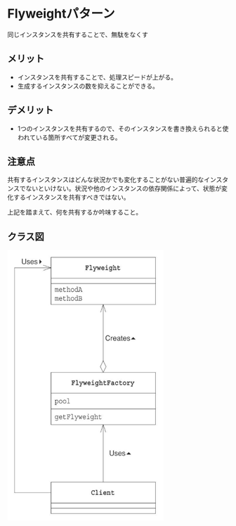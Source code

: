 # Flyweightパターン

同じインスタンスを共有することで、無駄をなくす

## メリット
* インスタンスを共有することで、処理スピードが上がる。
* 生成するインスタンスの数を抑えることができる。

## デメリット

* 1つのインスタンスを共有するので、そのインスタンスを書き換えられると使われている箇所すべてが変更される。

## 注意点

共有するインスタンスはどんな状況かでも変化することがない普遍的なインスタンスでないといけない。状況や他のインスタンスの依存関係によって、状態が変化するインスタンスを共有すべきではない。

上記を踏まえて、何を共有するか吟味すること。

## クラス図

![](./クラス図.png)